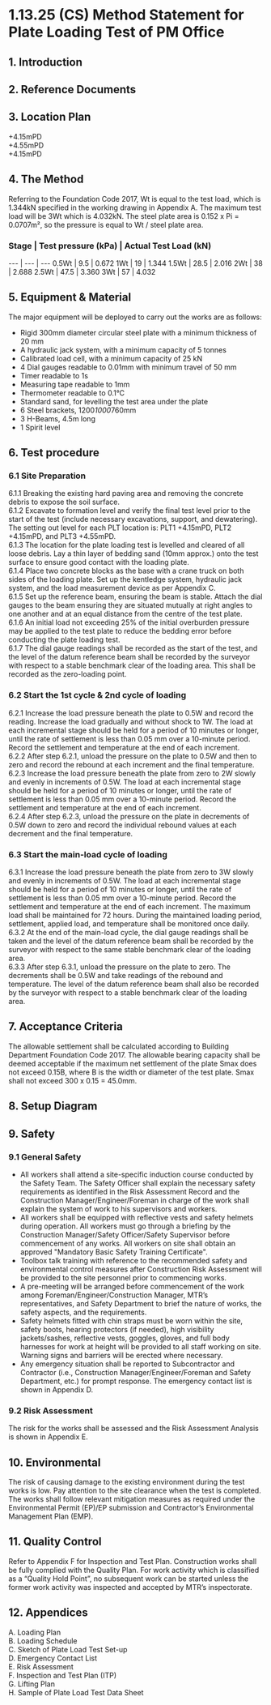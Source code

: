 # 1.13.25 (CS) Method Statement for Plate Loading Test of PM Office

## 1. **Introduction**

## 2. **Reference Documents**

## 3. **Location Plan**

+4.15mPD  
+4.55mPD  
+4.15mPD

## 4. **The Method**

Referring to the Foundation Code 2017, Wt is equal to the test load, which is 1.344kN specified in the working drawing in Appendix A. The maximum test load will be 3Wt which is 4.032kN. The steel plate area is 0.152 x Pi = 0.0707m², so the pressure is equal to Wt / steel plate area.

### Stage | Test pressure (kPa) | Actual Test Load (kN)
--- | --- | ---
0.5Wt | 9.5 | 0.672
1Wt | 19 | 1.344
1.5Wt | 28.5 | 2.016
2Wt | 38 | 2.688
2.5Wt | 47.5 | 3.360
3Wt | 57 | 4.032

## 5. **Equipment & Material**

The major equipment will be deployed to carry out the works are as follows:
- Rigid 300mm diameter circular steel plate with a minimum thickness of 20 mm
- A hydraulic jack system, with a minimum capacity of 5 tonnes
- Calibrated load cell, with a minimum capacity of 25 kN
- 4 Dial gauges readable to 0.01mm with minimum travel of 50 mm
- Timer readable to 1s
- Measuring tape readable to 1mm
- Thermometer readable to 0.1°C
- Standard sand, for levelling the test area under the plate
- 6 Steel brackets, 1200*1000*760mm
- 3 H-Beams, 4.5m long
- 1 Spirit level

## 6. **Test procedure**

### 6.1 Site Preparation

6.1.1 Breaking the existing hard paving area and removing the concrete debris to expose the soil surface.  
6.1.2 Excavate to formation level and verify the final test level prior to the start of the test (include necessary excavations, support, and dewatering). The setting out level for each PLT location is: PLT1 +4.15mPD, PLT2 +4.15mPD, and PLT3 +4.55mPD.  
6.1.3 The location for the plate loading test is levelled and cleared of all loose debris. Lay a thin layer of bedding sand (10mm approx.) onto the test surface to ensure good contact with the loading plate.  
6.1.4 Place two concrete blocks as the base with a crane truck on both sides of the loading plate. Set up the kentledge system, hydraulic jack system, and the load measurement device as per Appendix C.  
6.1.5 Set up the reference beam, ensuring the beam is stable. Attach the dial gauges to the beam ensuring they are situated mutually at right angles to one another and at an equal distance from the centre of the test plate.  
6.1.6 An initial load not exceeding 25% of the initial overburden pressure may be applied to the test plate to reduce the bedding error before conducting the plate loading test.  
6.1.7 The dial gauge readings shall be recorded as the start of the test, and the level of the datum reference beam shall be recorded by the surveyor with respect to a stable benchmark clear of the loading area. This shall be recorded as the zero-loading point.

### 6.2 Start the 1st cycle & 2nd cycle of loading

6.2.1 Increase the load pressure beneath the plate to 0.5W and record the reading. Increase the load gradually and without shock to 1W. The load at each incremental stage should be held for a period of 10 minutes or longer, until the rate of settlement is less than 0.05 mm over a 10-minute period. Record the settlement and temperature at the end of each increment.  
6.2.2 After step 6.2.1, unload the pressure on the plate to 0.5W and then to zero and record the rebound at each increment and the final temperature.  
6.2.3 Increase the load pressure beneath the plate from zero to 2W slowly and evenly in increments of 0.5W. The load at each incremental stage should be held for a period of 10 minutes or longer, until the rate of settlement is less than 0.05 mm over a 10-minute period. Record the settlement and temperature at the end of each increment.  
6.2.4 After step 6.2.3, unload the pressure on the plate in decrements of 0.5W down to zero and record the individual rebound values at each decrement and the final temperature.

### 6.3 Start the main-load cycle of loading

6.3.1 Increase the load pressure beneath the plate from zero to 3W slowly and evenly in increments of 0.5W. The load at each incremental stage should be held for a period of 10 minutes or longer, until the rate of settlement is less than 0.05 mm over a 10-minute period. Record the settlement and temperature at the end of each increment. The maximum load shall be maintained for 72 hours. During the maintained loading period, settlement, applied load, and temperature shall be monitored once daily.  
6.3.2 At the end of the main-load cycle, the dial gauge readings shall be taken and the level of the datum reference beam shall be recorded by the surveyor with respect to the same stable benchmark clear of the loading area.  
6.3.3 After step 6.3.1, unload the pressure on the plate to zero. The decrements shall be 0.5W and take readings of the rebound and temperature. The level of the datum reference beam shall also be recorded by the surveyor with respect to a stable benchmark clear of the loading area.

## 7. **Acceptance Criteria**

The allowable settlement shall be calculated according to Building Department Foundation Code 2017. The allowable bearing capacity shall be deemed acceptable if the maximum net settlement of the plate Smax does not exceed 0.15B, where B is the width or diameter of the test plate. Smax shall not exceed 300 x 0.15 = 45.0mm.

## 8. **Setup Diagram**

## 9. **Safety**

### 9.1 General Safety

- All workers shall attend a site-specific induction course conducted by the Safety Team. The Safety Officer shall explain the necessary safety requirements as identified in the Risk Assessment Record and the Construction Manager/Engineer/Foreman in charge of the work shall explain the system of work to his supervisors and workers.
- All workers shall be equipped with reflective vests and safety helmets during operation. All workers must go through a briefing by the Construction Manager/Safety Officer/Safety Supervisor before commencement of any works. All workers on site shall obtain an approved "Mandatory Basic Safety Training Certificate".
- Toolbox talk training with reference to the recommended safety and environmental control measures after Construction Risk Assessment will be provided to the site personnel prior to commencing works.
- A pre-meeting will be arranged before commencement of the work among Foreman/Engineer/Construction Manager, MTR’s representatives, and Safety Department to brief the nature of works, the safety aspects, and the requirements.
- Safety helmets fitted with chin straps must be worn within the site, safety boots, hearing protectors (if needed), high visibility jackets/sashes, reflective vests, goggles, gloves, and full body harnesses for work at height will be provided to all staff working on site. Warning signs and barriers will be erected where necessary.
- Any emergency situation shall be reported to Subcontractor and Contractor (i.e., Construction Manager/Engineer/Foreman and Safety Department, etc.) for prompt response. The emergency contact list is shown in Appendix D.

### 9.2 Risk Assessment

The risk for the works shall be assessed and the Risk Assessment Analysis is shown in Appendix E.

## 10. **Environmental**

The risk of causing damage to the existing environment during the test works is low. Pay attention to the site clearance when the test is completed. The works shall follow relevant mitigation measures as required under the Environmental Permit (EP)/EP submission and Contractor’s Environmental Management Plan (EMP).

## 11. **Quality Control**

Refer to Appendix F for Inspection and Test Plan. Construction works shall be fully complied with the Quality Plan. For work activity which is classified as a “Quality Hold Point”, no subsequent work can be started unless the former work activity was inspected and accepted by MTR’s inspectorate.

## 12. **Appendices**

A. Loading Plan  
B. Loading Schedule  
C. Sketch of Plate Load Test Set-up  
D. Emergency Contact List  
E. Risk Assessment  
F. Inspection and Test Plan (ITP)  
G. Lifting Plan  
H. Sample of Plate Load Test Data Sheet